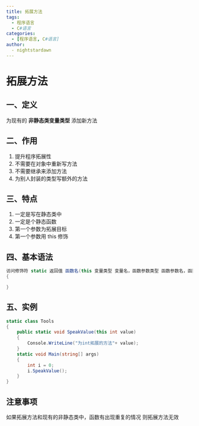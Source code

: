 ```yaml
---
title: 拓展方法
tags:
  - 程序语言
  - C#语言
categories:
  - [程序语言, C#语言]
author:
  - nightstardawn
---
```


# 拓展方法

## 一、定义

为现有的 **非静态类变量类型** 添加新方法

## 二、作用

1. 提升程序拓展性
2. 不需要在对象中重新写方法
3. 不需要继承来添加方法
4. 为别人封装的类型写额外的方法

## 三、特点

1. 一定是写在静态类中
2. 一定是个静态函数
3. 第一个参数为拓展目标
4. 第一个参数用 this 修饰

## 四、基本语法

```cs
访问修饰符 static 返回值 函数名(this 变量类型 变量名，函数参数类型 函数参数名，函数参数类型 函数参数名···)
{

}
```

## 五、实例

```cs
static class Tools
{
    public static void SpeakValue(this int value)
    {
        Console.WriteLine("为int拓展的方法"+ value);
    }
    static void Main(string[] args)
    {
        int i = 0;
        i.SpeakValue();
    }
}
```

## 注意事项

如果拓展方法和现有的非静态类中，函数有出现重复的情况
则拓展方法无效
